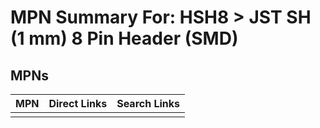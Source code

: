 



# MPN Summary For: HSH8 > JST SH (1 mm) 8 Pin Header (SMD)

## MPNs
  

|MPN|Direct Links|Search Links|
| :--- | :--- | :--- |
||||
